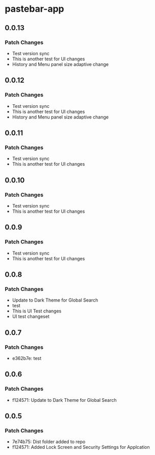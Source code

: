 # pastebar-app

## 0.0.13

### Patch Changes

- Test version sync
- This is another test for UI changes
- History and Menu panel size adaptive change

## 0.0.12

### Patch Changes

- Test version sync
- This is another test for UI changes
- History and Menu panel size adaptive change

## 0.0.11

### Patch Changes

- Test version sync
- This is another test for UI changes

## 0.0.10

### Patch Changes

- Test version sync
- This is another test for UI changes

## 0.0.9

### Patch Changes

- Test version sync
- This is another test for UI changes

## 0.0.8

### Patch Changes

- Update to Dark Theme for Global Search
- test
- This is UI Test changes
- UI test changeset

## 0.0.7

### Patch Changes

- e362b7e: test

## 0.0.6

### Patch Changes

- f124571: Update to Dark Theme for Global Search

## 0.0.5

### Patch Changes

- 7e74b75: Dist folder added to repo
- f124571: Added Lock Screen and Security Settings for Applcation
